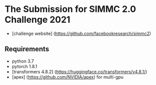 # The Submission for SIMMC 2.0 Challenge 2021
- [challenge website] (https://github.com/facebookresearch/simmc2)

## Requirements
- python 3.7
- pytorch 1.8.1
- [transformers 4.8.2] (https://huggingface.co/transformers/v4.8.1/)
- [apex] (https://github.com/NVIDIA/apex) for multi-gpu